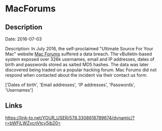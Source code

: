 # MacForums

## Description

Date: 2016-07-03

Description:
In July 2016, the self-proclaimed &quot;Ultimate Source For Your Mac&quot; website <a href="https://www.mac-forums.com/" target="_blank" rel="noopener">Mac Forums</a> suffered a data breach. The vBulletin-based system exposed over 326k usernames, email and IP addresses, dates of birth and passwords stored as salted MD5 hashes. The data was later discovered being traded on a popular hacking forum. Mac Forums did not respond when contacted about the incident via their contact us form.


['Dates of birth', 'Email addresses', 'IP addresses', 'Passwords', 'Usernames']

## Links

https://link-to.net/YOUR_USER/578.3308618789674/dynamic/?r=bWFjLWZvcnVtcy5jb20=